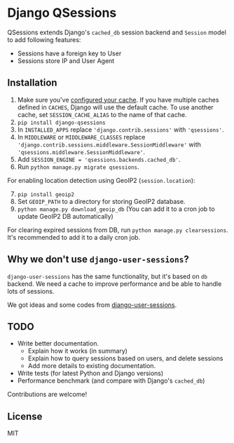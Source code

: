# Django QSessions

QSessions extends Django's `cached_db` session backend and `Session` model to add following features:

- Sessions have a foreign key to User
- Sessions store IP and User Agent

## Installation

1. Make sure you've [configured your cache](https://docs.djangoproject.com/en/dev/topics/cache/).
If you have multiple caches defined in `CACHES`, Django will use the default cache. To use another
cache, set `SESSION_CACHE_ALIAS` to the name of that cache.
2. `pip install django-qsessions`
3. In `INSTALLED_APPS` replace `'django.contrib.sessions'` with `'qsessions'`.
4. In `MIDDLEWARE` or `MIDDLEWARE_CLASSES` replace `'django.contrib.sessions.middleware.SessionMiddleware'` with `'qsessions.middleware.SessionMiddleware'`.
5. Add `SESSION_ENGINE = 'qsessions.backends.cached_db'`.
6. Run `python manage.py migrate qsessions`.

For enabling location detection using GeoIP2 (`session.location`):

7. `pip install geoip2`
8. Set `GEOIP_PATH` to a directory for storing GeoIP2 database.
9. `python manage.py download_geoip_db` (You can add it to a cron job to update GeoIP2 DB automatically)

For clearing expired sessions from DB, run `python manage.py clearsessions`. It's recommended to add it to a daily cron job.

## Why we don't use `django-user-sessions`?

`django-user-sessions` has the same functionality, but it's based on `db` backend. We need a cache
to improve performance and be able to handle lots of sessions.

We got ideas and some codes from [django-user-sessions](https://github.com/Bouke/django-user-sessions).

## TODO

- Write better documentation.
  - Explain how it works (in summary)
  - Explain how to query sessions based on users, and delete sessions
  - Add more details to existing documentation.
- Write tests (for latest Python and Django versions)
- Performance benchmark (and compare with Django's `cached_db`)

Contributions are welcome!

## License

MIT